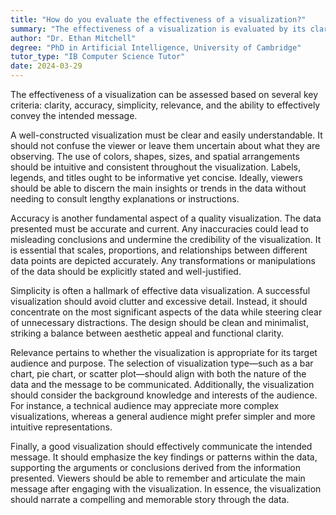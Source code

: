 ```yaml
---
title: "How do you evaluate the effectiveness of a visualization?"
summary: "The effectiveness of a visualization is evaluated by its clarity, accuracy, simplicity, relevance, and its ability to convey the intended message."
author: "Dr. Ethan Mitchell"
degree: "PhD in Artificial Intelligence, University of Cambridge"
tutor_type: "IB Computer Science Tutor"
date: 2024-03-29
---
```


The effectiveness of a visualization can be assessed based on several key criteria: clarity, accuracy, simplicity, relevance, and the ability to effectively convey the intended message.

A well-constructed visualization must be clear and easily understandable. It should not confuse the viewer or leave them uncertain about what they are observing. The use of colors, shapes, sizes, and spatial arrangements should be intuitive and consistent throughout the visualization. Labels, legends, and titles ought to be informative yet concise. Ideally, viewers should be able to discern the main insights or trends in the data without needing to consult lengthy explanations or instructions.

Accuracy is another fundamental aspect of a quality visualization. The data presented must be accurate and current. Any inaccuracies could lead to misleading conclusions and undermine the credibility of the visualization. It is essential that scales, proportions, and relationships between different data points are depicted accurately. Any transformations or manipulations of the data should be explicitly stated and well-justified.

Simplicity is often a hallmark of effective data visualization. A successful visualization should avoid clutter and excessive detail. Instead, it should concentrate on the most significant aspects of the data while steering clear of unnecessary distractions. The design should be clean and minimalist, striking a balance between aesthetic appeal and functional clarity.

Relevance pertains to whether the visualization is appropriate for its target audience and purpose. The selection of visualization type—such as a bar chart, pie chart, or scatter plot—should align with both the nature of the data and the message to be communicated. Additionally, the visualization should consider the background knowledge and interests of the audience. For instance, a technical audience may appreciate more complex visualizations, whereas a general audience might prefer simpler and more intuitive representations.

Finally, a good visualization should effectively communicate the intended message. It should emphasize the key findings or patterns within the data, supporting the arguments or conclusions derived from the information presented. Viewers should be able to remember and articulate the main message after engaging with the visualization. In essence, the visualization should narrate a compelling and memorable story through the data.
    